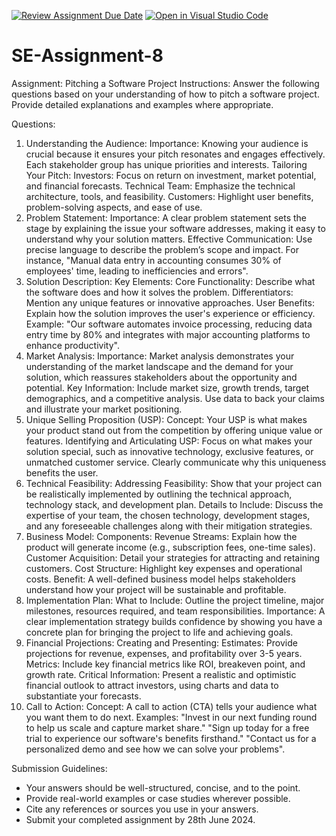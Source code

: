 [![Review Assignment Due Date](https://classroom.github.com/assets/deadline-readme-button-22041afd0340ce965d47ae6ef1cefeee28c7c493a6346c4f15d667ab976d596c.svg)](https://classroom.github.com/a/4bgukiqw)
[![Open in Visual Studio Code](https://classroom.github.com/assets/open-in-vscode-2e0aaae1b6195c2367325f4f02e2d04e9abb55f0b24a779b69b11b9e10269abc.svg)](https://classroom.github.com/online_ide?assignment_repo_id=15275673&assignment_repo_type=AssignmentRepo)
# SE-Assignment-8
 Assignment: Pitching a Software Project
 Instructions:
Answer the following questions based on your understanding of how to pitch a software project. Provide detailed explanations and examples where appropriate.

 Questions:
1. Understanding the Audience:
Importance: Knowing your audience is crucial because it ensures your pitch resonates and engages effectively. Each stakeholder group has unique priorities and interests.
Tailoring Your Pitch:
Investors: Focus on return on investment, market potential, and financial forecasts.
Technical Team: Emphasize the technical architecture, tools, and feasibility.
Customers: Highlight user benefits, problem-solving aspects, and ease of use.
2. Problem Statement:
Importance: A clear problem statement sets the stage by explaining the issue your software addresses, making it easy to understand why your solution matters.
Effective Communication: Use precise language to describe the problem’s scope and impact. For instance, "Manual data entry in accounting consumes 30% of employees' time, leading to inefficiencies and errors".
3. Solution Description:
Key Elements:
Core Functionality: Describe what the software does and how it solves the problem.
Differentiators: Mention any unique features or innovative approaches.
User Benefits: Explain how the solution improves the user's experience or efficiency.
Example: "Our software automates invoice processing, reducing data entry time by 80% and integrates with major accounting platforms to enhance productivity".
4. Market Analysis:
Importance: Market analysis demonstrates your understanding of the market landscape and the demand for your solution, which reassures stakeholders about the opportunity and potential.
Key Information: Include market size, growth trends, target demographics, and a competitive analysis. Use data to back your claims and illustrate your market positioning.
5. Unique Selling Proposition (USP):
Concept: Your USP is what makes your product stand out from the competition by offering unique value or features.
Identifying and Articulating USP: Focus on what makes your solution special, such as innovative technology, exclusive features, or unmatched customer service. Clearly communicate why this uniqueness benefits the user.
6. Technical Feasibility:
Addressing Feasibility: Show that your project can be realistically implemented by outlining the technical approach, technology stack, and development plan.
Details to Include: Discuss the expertise of your team, the chosen technology, development stages, and any foreseeable challenges along with their mitigation strategies.
7. Business Model:
Components:
Revenue Streams: Explain how the product will generate income (e.g., subscription fees, one-time sales).
Customer Acquisition: Detail your strategies for attracting and retaining customers.
Cost Structure: Highlight key expenses and operational costs.
Benefit: A well-defined business model helps stakeholders understand how your project will be sustainable and profitable.
8. Implementation Plan:
What to Include: Outline the project timeline, major milestones, resources required, and team responsibilities.
Importance: A clear implementation strategy builds confidence by showing you have a concrete plan for bringing the project to life and achieving goals.
9. Financial Projections:
Creating and Presenting:
Estimates: Provide projections for revenue, expenses, and profitability over 3-5 years.
Metrics: Include key financial metrics like ROI, breakeven point, and growth rate.
Critical Information: Present a realistic and optimistic financial outlook to attract investors, using charts and data to substantiate your forecasts.
10. Call to Action:
Concept: A call to action (CTA) tells your audience what you want them to do next.
Examples:
"Invest in our next funding round to help us scale and capture market share."
"Sign up today for a free trial to experience our software's benefits firsthand."
"Contact us for a personalized demo and see how we can solve your problems".


 Submission Guidelines:
- Your answers should be well-structured, concise, and to the point.
- Provide real-world examples or case studies wherever possible.
- Cite any references or sources you use in your answers.
- Submit your completed assignment by 28th June 2024.


